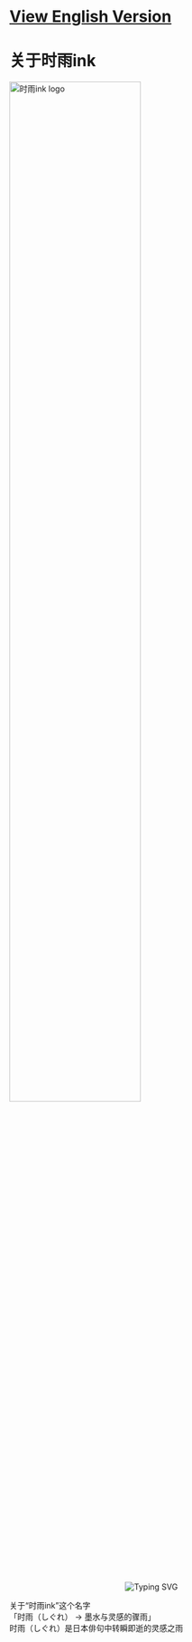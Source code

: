 # [View English Version](https://github.com/Shigure-ink/Shigure-ink/blob/ad263ccf9a6b0da2a586b08d8ca42ac10ef7f8e9/REDAME-EN.md)
# 关于时雨ink
<img src="https://github.com/user-attachments/assets/e3c82836-c142-478f-828b-71025f0fe3cf" alt="时雨ink logo" style="width: 68%;"/>

<div align="center">
  <img src="https://readme-typing-svg.demolab.com?font=LXGW+WenKai+GB&size=28&pause=1000&color=FFB6C1&center=true&width=550&height=60&lines=%E4%B8%8D%E8%A6%81%E5%9B%A0%E4%B8%BA%E8%B5%B0%E5%BE%97%E5%A4%AA%E8%BF%9C%EF%BC%8C%E5%B0%B1%E5%BF%98%E8%AE%B0%E4%B8%BA%E4%BB%80%E4%B9%88%E8%A6%81%E5%87%BA%E5%8F%91%E3%80%82" alt="Typing SVG" />
</div>

关于“时雨ink”这个名字\
「时雨（しぐれ） → 墨水与灵感的骤雨」  
时雨（しぐれ）是日本俳句中转瞬即逝的灵感之雨